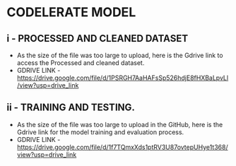 # CODELERATE MODEL 
i - PROCESSED AND CLEANED DATASET
-
- As the size of the file was too large to upload, here is the Gdrive link to access the Processed and cleaned dataset.
- GDRIVE LINK - https://drive.google.com/file/d/1PSRGH7AaHAFsSp526hdjE8fHXBaLpvLl/view?usp=drive_link
  
ii - TRAINING AND TESTING.
- 
- As the size of the file was too large to upload in the GitHub, here is the Gdrive link for the model training and evaluation process.
- GDRIVE LINK - https://drive.google.com/file/d/1f7TQmxXds1ptRV3U87ovtepUHye1t368/view?usp=drive_link



  
  

